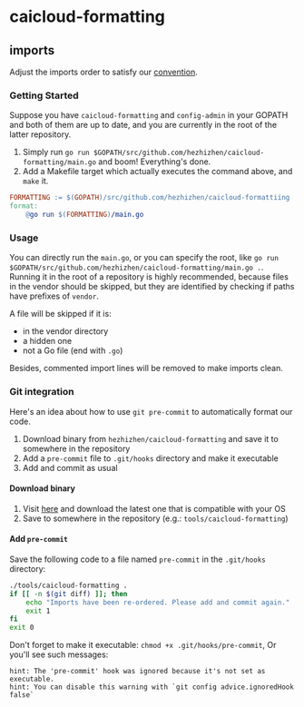 # caicloud-formatting

## imports

Adjust the imports order to satisfy our [convention](https://github.com/caicloud/engineering/blob/master/guidelines/golang.md#order).

### Getting Started

Suppose you have `caicloud-formatting` and `config-admin` in your GOPATH and both of them are up to date, and you are currently in the root of the latter repository.

1. Simply run `go run $GOPATH/src/github.com/hezhizhen/caicloud-formatting/main.go` and boom! Everything's done.
2. Add a Makefile target which actually executes the command above, and `make` it.

```makefile
FORMATTING := $(GOPATH)/src/github.com/hezhizhen/caicloud-formattiing
format:
    @go run $(FORMATTING)/main.go
```

### Usage

You can directly run the `main.go`, or you can specify the root, like `go run $GOPATH/src/github.com/hezhizhen/caicloud-formatting/main.go .`. Running it in the root of a repository is highly recommended, because files in the vendor should be skipped, but they are identified by checking if paths have prefixes of `vendor`.

A file will be skipped if it is:

* in the vendor directory
* a hidden one
* not a Go file (end with `.go`)

Besides, commented import lines will be removed to make imports clean.

### Git integration

Here's an idea about how to use `git pre-commit` to automatically format our code.

1. Download binary from `hezhizhen/caicloud-formatting` and save it to somewhere in the repository
2. Add a `pre-commit` file to `.git/hooks` directory and make it executable
3. Add and commit as usual

#### Download binary

1. Visit [here](https://github.com/hezhizhen/caicloud-formatting/releases) and download the latest one that is compatible with your OS
2. Save to somewhere in the repository (e.g.: `tools/caicloud-formatting`)

#### Add `pre-commit`

Save the following code to a file named `pre-commit` in the `.git/hooks` directory:

```sh
./tools/caicloud-formatting .
if [[ -n $(git diff) ]]; then
    echo "Imports have been re-ordered. Please add and commit again."
    exit 1
fi
exit 0
```

Don't forget to make it executable: `chmod +x .git/hooks/pre-commit`, Or you'll see such messages:

```text
hint: The 'pre-commit' hook was ignored because it's not set as executable.
hint: You can disable this warning with `git config advice.ignoredHook false`
```
